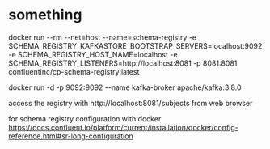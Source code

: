 # something

docker run --rm --net=host --name=schema-registry -e SCHEMA_REGISTRY_KAFKASTORE_BOOTSTRAP_SERVERS=localhost:9092 -e SCHEMA_REGISTRY_HOST_NAME=localhost -e SCHEMA_REGISTRY_LISTENERS=http://localhost:8081  -p 8081:8081  confluentinc/cp-schema-registry:latest

docker run -d -p 9092:9092 --name kafka-broker apache/kafka:3.8.0

access the registry with http://localhost:8081/subjects from web browser


for schema registry configuration with docker  
https://docs.confluent.io/platform/current/installation/docker/config-reference.html#sr-long-configuration



